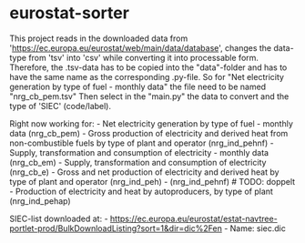 # eurostat-sorter

This project reads in the downloaded data from 'https://ec.europa.eu/eurostat/web/main/data/database', changes the 
data-type from 'tsv' into 'csv' while converting it into processable form.
Therefore, the .tsv-data has to be copied into the "data"-folder and has to have the same name as the corresponding 
.py-file.
So for "Net electricity generation by type of fuel - monthly data" the file need to be named "nrg_cb_pem.tsv"
Then select in the "main.py" the data to convert and the type of 'SIEC' (code/label).


Right now working for:
    - Net electricity generation by type of fuel - monthly data (nrg_cb_pem)
    - Gross production of electricity and derived heat from non-combustible fuels by type of plant and operator
      (nrg_ind_pehnf)
    - Supply, transformation and consumption of electricity - monthly data (nrg_cb_em)
    - Supply, transformation and consumption of electricity (nrg_cb_e)
    - Gross and net production of electricity and derived heat by type of plant and operator (nrg_ind_peh)
    - (nrg_ind_pehnf) # TODO: doppelt
    - Production of electricity and heat by autoproducers, by type of plant (nrg_ind_pehap)


SIEC-list downloaded at:
    - https://ec.europa.eu/eurostat/estat-navtree-portlet-prod/BulkDownloadListing?sort=1&dir=dic%2Fen
    - Name: siec.dic